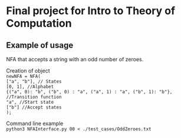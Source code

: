 # Final project for Intro to Theory of Computation

## Example of usage

NFA that accepts a string with an odd number of zeroes.

Creation of object  
`newNFA = NFA(`  
`["a", "b"], // States`  
`[0, 1], //Alphabet`  
`{("a", 0): "b", ("b", 0) : "a", ("a", 1) : "a", ("b", 1): "b"}, //Transition function`  
`"a", //Start state`  
`["b"] //Accept states`  
`);`

Command line example  
`python3 NFAInterface.py 00 < ./test_cases/OddZeroes.txt`
